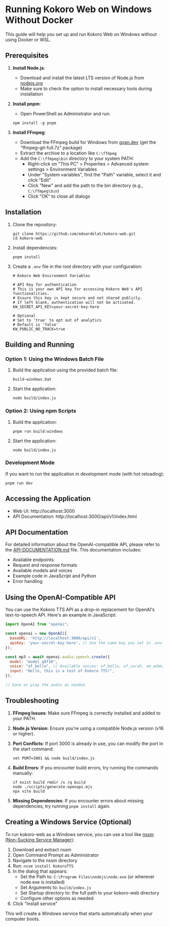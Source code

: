 # Running Kokoro Web on Windows Without Docker

This guide will help you set up and run Kokoro Web on Windows without using Docker or WSL.

## Prerequisites

1. **Install Node.js**:
   - Download and install the latest LTS version of Node.js from [nodejs.org](https://nodejs.org/)
   - Make sure to check the option to install necessary tools during installation

2. **Install pnpm**:
   - Open PowerShell as Administrator and run:
   ```
   npm install -g pnpm
   ```

3. **Install FFmpeg**:
   - Download the FFmpeg build for Windows from [gyan.dev](https://www.gyan.dev/ffmpeg/builds/) (get the "ffmpeg-git-full.7z" package)
   - Extract the archive to a location like `C:\ffmpeg`
   - Add the `C:\ffmpeg\bin` directory to your system PATH:
     - Right-click on "This PC" > Properties > Advanced system settings > Environment Variables
     - Under "System variables", find the "Path" variable, select it and click "Edit"
     - Click "New" and add the path to the bin directory (e.g., `C:\ffmpeg\bin`)
     - Click "OK" to close all dialogs

## Installation

1. Clone the repository:
   ```
   git clone https://github.com/eduardolat/kokoro-web.git
   cd kokoro-web
   ```

2. Install dependencies:
   ```
   pnpm install
   ```

3. Create a `.env` file in the root directory with your configuration:
   ```
   # Kokoro Web Environment Variables

   # API Key for authentication
   # This is your own API key for accessing Kokoro Web's API functionalities.
   # Ensure this key is kept secure and not shared publicly.
   # If left blank, authentication will not be activated.
   KW_SECRET_API_KEY=your-secret-key-here

   # Optional
   # Set to 'true' to opt out of analytics
   # Default is 'false'
   KW_PUBLIC_NO_TRACK=true
   ```

## Building and Running

### Option 1: Using the Windows Batch File

1. Build the application using the provided batch file:
   ```
   build-windows.bat
   ```

2. Start the application:
   ```
   node build/index.js
   ```

### Option 2: Using npm Scripts

1. Build the application:
   ```
   pnpm run build:windows
   ```

2. Start the application:
   ```
   node build/index.js
   ```

### Development Mode

If you want to run the application in development mode (with hot reloading):

```
pnpm run dev
```

## Accessing the Application

- Web UI: http://localhost:3000
- API Documentation: http://localhost:3000/api/v1/index.html

## API Documentation

For detailed information about the OpenAI-compatible API, please refer to the [API-DOCUMENTATION.md](./API-DOCUMENTATION.md) file. This documentation includes:

- Available endpoints
- Request and response formats
- Available models and voices
- Example code in JavaScript and Python
- Error handling

## Using the OpenAI-Compatible API

You can use the Kokoro TTS API as a drop-in replacement for OpenAI's text-to-speech API. Here's an example in JavaScript:

```javascript
import OpenAI from "openai";

const openai = new OpenAI({
  baseURL: 'http://localhost:3000/api/v1',
  apiKey: 'your-secret-key-here', // Use the same key you set in .env
});

const mp3 = await openai.audio.speech.create({
  model: "model_q8f16",
  voice: "af_bella", // Available voices: af_bella, af_sarah, am_adam, am_michael, bf_emma, bf_isabella, bm_george, bm_lewis, af_nicole, af_sky
  input: "Hello, this is a test of Kokoro TTS!",
});

// Save or play the audio as needed
```

## Troubleshooting

1. **FFmpeg Issues**: Make sure FFmpeg is correctly installed and added to your PATH.

2. **Node.js Version**: Ensure you're using a compatible Node.js version (v16 or higher).

3. **Port Conflicts**: If port 3000 is already in use, you can modify the port in the start command:
   ```
   set PORT=3001 && node build/index.js
   ```

4. **Build Errors**: If you encounter build errors, try running the commands manually:
   ```
   if exist build rmdir /s /q build
   node ./scripts/generate-openapi.mjs
   npx vite build
   ```

5. **Missing Dependencies**: If you encounter errors about missing dependencies, try running `pnpm install` again.

## Creating a Windows Service (Optional)

To run kokoro-web as a Windows service, you can use a tool like [nssm (Non-Sucking Service Manager)](https://nssm.cc/):

1. Download and extract nssm
2. Open Command Prompt as Administrator
3. Navigate to the nssm directory
4. Run: `nssm install KokoroTTS`
5. In the dialog that appears:
   - Set the Path to: `C:\Program Files\nodejs\node.exe` (or wherever node.exe is installed)
   - Set Arguments to: `build/index.js`
   - Set Startup directory to: the full path to your kokoro-web directory
   - Configure other options as needed
6. Click "Install service"

This will create a Windows service that starts automatically when your computer boots. 